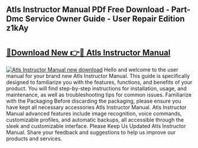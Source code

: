 ## Atls Instructor Manual PDf Free Download - Part-Dmc Service Owner Guide - User Repair Edition z1kAy

# <h2><a href="http://bc76547.oget.top/?id=Atls+Instructor+Manual">🔗Download New 👉🔴 Atls Instructor Manual</a></h2>

[![Atls Instructor Manual new download](https://i.imgur.com/5g1atiW.png)](http://bc76547.oget.top/?id=Atls+Instructor+Manual)
Hello and welcome to the user manual for your brand new Atls Instructor Manual. This guide is specifically designed to familiarize you with the features, functions, and benefits of your product. You will find step-by-step instructions for installation, usage, and maintenance, as well as troubleshooting tips for common issues. Familiarize with the Packaging Before discarding the packaging, please ensure you have kept all necessary accessories Atls Instructor Manual. Atls Instructor Manual advanced features include image recognition, voice commands, customizable profiles, and automatic backups, all accessible through the sleek and customizable interface. Please Keep Us Updated Atls Instructor Manual. Share your feedback and suggestions to help us improve our products and services.
